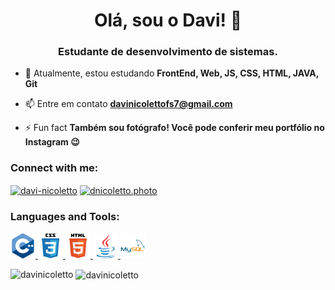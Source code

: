 <h1 align="center">Olá, sou o Davi! 👋</h1>
<h3 align="center">Estudante de desenvolvimento de sistemas.</h3>

- 🌱 Atualmente, estou estudando **FrontEnd, Web, JS, CSS, HTML, JAVA, Git**

- 📫 Entre em contato **davinicolettofs7@gmail.com**

- ⚡ Fun fact **Também sou fotógrafo! Você pode conferir meu portfólio no Instagram 😉**

<h3 align="left">Connect with me:</h3>
<p align="left">
<a href="https://linkedin.com/in/davi-nicoletto" target="blank"><img align="center" src="https://raw.githubusercontent.com/rahuldkjain/github-profile-readme-generator/master/src/images/icons/Social/linked-in-alt.svg" alt="davi-nicoletto" height="30" width="40" /></a>
<a href="https://instagram.com/dnicoletto.photo" target="blank"><img align="center" src="https://raw.githubusercontent.com/rahuldkjain/github-profile-readme-generator/master/src/images/icons/Social/instagram.svg" alt="dnicoletto.photo" height="30" width="40" /></a>
</p>

<h3 align="left">Languages and Tools:</h3>
<p align="left"> <a href="https://www.w3schools.com/cpp/" target="_blank" rel="noreferrer"> <img src="https://raw.githubusercontent.com/devicons/devicon/master/icons/cplusplus/cplusplus-original.svg" alt="cplusplus" width="40" height="40"/> </a> <a href="https://www.w3schools.com/css/" target="_blank" rel="noreferrer"> <img src="https://raw.githubusercontent.com/devicons/devicon/master/icons/css3/css3-original-wordmark.svg" alt="css3" width="40" height="40"/> </a> <a href="https://www.w3.org/html/" target="_blank" rel="noreferrer"> <img src="https://raw.githubusercontent.com/devicons/devicon/master/icons/html5/html5-original-wordmark.svg" alt="html5" width="40" height="40"/> </a> <a href="https://www.java.com" target="_blank" rel="noreferrer"> <img src="https://raw.githubusercontent.com/devicons/devicon/master/icons/java/java-original.svg" alt="java" width="40" height="40"/> </a> <a href="https://www.mysql.com/" target="_blank" rel="noreferrer"> <img src="https://raw.githubusercontent.com/devicons/devicon/master/icons/mysql/mysql-original-wordmark.svg" alt="mysql" width="40" height="40"/> </a> </p>

<p><img align="left" src="https://github-readme-stats.vercel.app/api/top-langs?username=davinicoletto&show_icons=true&theme=dracula&locale=en&layout=compact" alt="davinicoletto" /></p>

<p>&nbsp;<img align="center" src="https://github-readme-stats.vercel.app/api?username=davinicoletto&show_icons=true&theme=dracula&locale=en" alt="davinicoletto" /></p>
